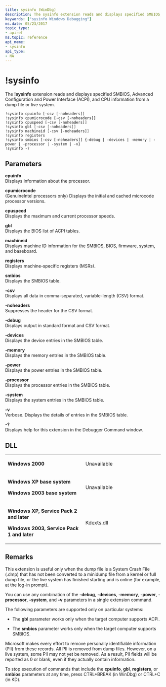 ```yaml
---
title: sysinfo (WinDbg)
description: The sysinfo extension reads and displays specified SMBIOS, Advanced Configuration and Power Interface (ACPI), and CPU information from a dump file or live system.
keywords: ["sysinfo Windows Debugging"]
ms.date: 05/23/2017
topic_type:
- apiref
ms.topic: reference
api_name:
- sysinfo
api_type:
- NA
---
```


# !sysinfo


The **!sysinfo** extension reads and displays specified SMBIOS, Advanced Configuration and Power Interface (ACPI), and CPU information from a dump file or live system.

```dbgcmd
!sysinfo cpuinfo [-csv [-noheaders]]
!sysinfo cpumicrocode [-csv [-noheaders]]
!sysinfo cpuspeed [-csv [-noheaders]]
!sysinfo gbl [-csv [-noheaders]]
!sysinfo machineid [-csv [-noheaders]]
!sysinfo registers
!sysinfo smbios [-csv [-noheaders]] {-debug | -devices | -memory | -power | -processor | -system | -v} 
!sysinfo -?
```

## Parameters


<span id="_______cpuinfo______"></span><span id="_______CPUINFO______"></span> **cpuinfo**   
Displays information about the processor.

<span id="_______cpumicrocode______"></span><span id="_______CPUMICROCODE______"></span> **cpumicrocode**   
(GenuineIntel processors only) Displays the initial and cached microcode processor versions.

<span id="_______cpuspeed______"></span><span id="_______CPUSPEED______"></span> **cpuspeed**   
Displays the maximum and current processor speeds.

<span id="_______gbl______"></span><span id="_______GBL______"></span> **gbl**   
Displays the BIOS list of ACPI tables.

<span id="_______machineid______"></span><span id="_______MACHINEID______"></span> **machineid**   
Displays machine ID information for the SMBIOS, BIOS, firmware, system, and baseboard.

<span id="_______registers______"></span><span id="_______REGISTERS______"></span> **registers**   
Displays machine-specific registers (MSRs).

<span id="_______smbios______"></span><span id="_______SMBIOS______"></span> **smbios**   
Displays the SMBIOS table.

<span id="_______-csv______"></span><span id="_______-CSV______"></span> **-csv**   
Displays all data in comma-separated, variable-length (CSV) format.

<span id="_______-noheaders______"></span><span id="_______-NOHEADERS______"></span> **-noheaders**   
Suppresses the header for the CSV format.

<span id="_______-debug______"></span><span id="_______-DEBUG______"></span> **-debug**   
Displays output in standard format and CSV format.

<span id="_______-devices______"></span><span id="_______-DEVICES______"></span> **-devices**   
Displays the device entries in the SMBIOS table.

<span id="_______-memory______"></span><span id="_______-MEMORY______"></span> **-memory**   
Displays the memory entries in the SMBIOS table.

<span id="_______-power______"></span><span id="_______-POWER______"></span> **-power**   
Displays the power entries in the SMBIOS table.

<span id="_______-processor______"></span><span id="_______-PROCESSOR______"></span> **-processor**   
Displays the processor entries in the SMBIOS table.

<span id="_______-system______"></span><span id="_______-SYSTEM______"></span> **-system**   
Displays the system entries in the SMBIOS table.

<span id="_______-v______"></span><span id="_______-V______"></span> **-v**   
Verbose. Displays the details of entries in the SMBIOS table.

<span id="_______-_______"></span> **-?**   
Displays help for this extension in the Debugger Command window.

## DLL

<table>
<colgroup>
<col width="50%" />
<col width="50%" />
</colgroup>
<tbody>
<tr class="odd">
<td align="left"><p><strong>Windows 2000</strong></p></td>
<td align="left"><p>Unavailable</p></td>
</tr>
<tr class="even">
<td align="left"><p><strong>Windows XP base system</strong></p>
<p><strong>Windows 2003 base system</strong></p></td>
<td align="left"><p>Unavailable</p></td>
</tr>
<tr class="odd">
<td align="left"><p><strong>Windows XP, Service Pack 2 and later</strong></p>
<p><strong>Windows 2003, Service Pack 1 and later</strong></p></td>
<td align="left"><p>Kdexts.dll</p></td>
</tr>
</tbody>
</table>

## Remarks

This extension is useful only when the dump file is a System Crash File (.dmp) that has not been converted to a minidump file from a kernel or full dump file, or the live system has finished starting and is online (for example, at the log-in prompt).

You can use any combination of the **-debug**, **-devices**, **-memory**, **-power**, **-processor**, **-system**, and **-v** parameters in a single extension command.

The following parameters are supported only on particular systems:

- The **gbl** parameter works only when the target computer supports ACPI.

- The **smbios** parameter works only when the target computer supports SMBIOS.

Microsoft makes every effort to remove personally identifiable information (PII) from these records. All PII is removed from dump files. However, on a live system, some PII may not yet be removed. As a result, PII fields will be reported as 0 or blank, even if they actually contain information.

To stop execution of commands that include the **cpuinfo**, **gbl**, **registers**, or **smbios** parameters at any time, press CTRL+BREAK (in WinDbg) or CTRL+C (in KD).
